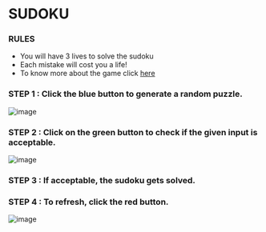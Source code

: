 # SUDOKU
### RULES 
- You will have 3 lives to solve the sudoku
- Each mistake will cost you a life!
- To know more about the game click [here](https://sudoku.com/how-to-play/sudoku-rules-for-complete-beginners/)

### STEP 1 : Click the blue button to generate a random puzzle.
![image](https://user-images.githubusercontent.com/91215261/217871165-a2a172f8-5025-4945-b62e-ccbe28a4bb63.png)
### STEP 2 : Click on the green button to check if the given input is acceptable.
![image](https://user-images.githubusercontent.com/91215261/217871436-7076310a-d059-4290-9cd2-9ddb50faf7cd.png)
### STEP 3 : If acceptable, the sudoku gets solved.
### STEP 4 : To refresh, click the red button.
![image](https://user-images.githubusercontent.com/91215261/217872182-73afdfeb-29a5-4d39-9cef-b55a069e075c.png)

